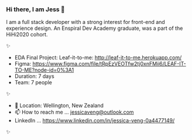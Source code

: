 ### Hi there, I am  Jess 👋

I am a full stack developer with a strong interest for front-end and experience design. 
An Enspiral Dev Academy graduate, was a part of the HiHi2020 cohort. 

✨ 

- EDA Final Project: Leaf-it-to-me: http://leaf-it-to-me.herokuapp.com/ 
- Figma: https://www.figma.com/file/tRpEzVEOTfw2tj0xnFMii6/LEAF-IT-TO-ME?node-id=0%3A1 
- Duration: 7 days 
- Team: 7 people

✨ 
 
- :round_pushpin: Location: Wellington, New Zealand
- 📫 How to reach me ... jessicaveng@outlook.com  
- LinkedIn ...  https://www.linkedin.com/in/jessica-veng-0a4477149/ 

✨ 
